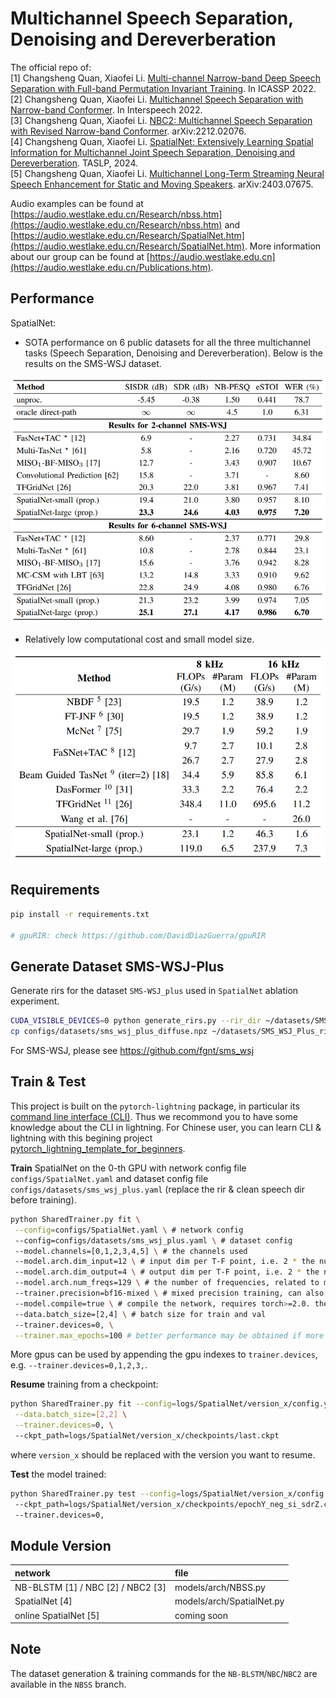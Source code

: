 # Multichannel Speech Separation, Denoising and Dereverberation

The official repo of:  
[1] Changsheng Quan, Xiaofei Li. [Multi-channel Narrow-band Deep Speech Separation with Full-band Permutation Invariant Training](https://arxiv.org/abs/2110.05966). In ICASSP 2022.  
[2] Changsheng Quan, Xiaofei Li. [Multichannel Speech Separation with Narrow-band Conformer](https://arxiv.org/abs/2204.04464). In Interspeech 2022.  
[3] Changsheng Quan, Xiaofei Li. [NBC2: Multichannel Speech Separation with Revised Narrow-band Conformer](https://arxiv.org/abs/2212.02076). arXiv:2212.02076.  
[4] Changsheng Quan, Xiaofei Li. [SpatialNet: Extensively Learning Spatial Information for Multichannel Joint Speech Separation, Denoising and Dereverberation](https://arxiv.org/abs/2307.16516). TASLP, 2024.  
[5] Changsheng Quan, Xiaofei Li. [Multichannel Long-Term Streaming Neural Speech Enhancement for Static and Moving Speakers](https://arxiv.org/abs/2403.07675). arXiv:2403.07675.

Audio examples can be found at [https://audio.westlake.edu.cn/Research/nbss.htm](https://audio.westlake.edu.cn/Research/nbss.htm) and [https://audio.westlake.edu.cn/Research/SpatialNet.htm](https://audio.westlake.edu.cn/Research/SpatialNet.htm).
More information about our group can be found at [https://audio.westlake.edu.cn](https://audio.westlake.edu.cn/Publications.htm).

## Performance
SpatialNet: 
- SOTA performance on 6 public datasets for all the three multichannel tasks (Speech Separation, Denoising and Dereverberation). Below is the results on the SMS-WSJ dataset.
<img src="images/results.png" width="550">

- Relatively low computational cost and small model size.
<img src="images/model_size_and_flops.png" width="550">

## Requirements

```bash
pip install -r requirements.txt

# gpuRIR: check https://github.com/DavidDiazGuerra/gpuRIR
```

## Generate Dataset SMS-WSJ-Plus

Generate rirs for the dataset `SMS-WSJ_plus` used in `SpatialNet` ablation experiment.

```bash
CUDA_VISIBLE_DEVICES=0 python generate_rirs.py --rir_dir ~/datasets/SMS_WSJ_Plus_rirs --save_to configs/datasets/sms_wsj_rir_cfg.npz
cp configs/datasets/sms_wsj_plus_diffuse.npz ~/datasets/SMS_WSJ_Plus_rirs/diffuse.npz # copy diffuse parameters
```

For SMS-WSJ, please see https://github.com/fgnt/sms_wsj

## Train & Test

This project is built on the `pytorch-lightning` package, in particular its [command line interface (CLI)](https://pytorch-lightning.readthedocs.io/en/latest/cli/lightning_cli_intermediate.html). Thus we recommond you to have some knowledge about the CLI in lightning. For Chinese user, you can learn CLI & lightning with this begining project [pytorch_lightning_template_for_beginners](https://github.com/Audio-WestlakeU/pytorch_lightning_template_for_beginners).

**Train** SpatialNet on the 0-th GPU with network config file `configs/SpatialNet.yaml` and dataset config file `configs/datasets/sms_wsj_plus.yaml` (replace the rir & clean speech dir before training).

```bash
python SharedTrainer.py fit \
 --config=configs/SpatialNet.yaml \ # network config
 --config=configs/datasets/sms_wsj_plus.yaml \ # dataset config
 --model.channels=[0,1,2,3,4,5] \ # the channels used
 --model.arch.dim_input=12 \ # input dim per T-F point, i.e. 2 * the number of channels
 --model.arch.dim_output=4 \ # output dim per T-F point, i.e. 2 * the number of sources
 --model.arch.num_freqs=129 \ # the number of frequencies, related to model.stft.n_fft
 --trainer.precision=bf16-mixed \ # mixed precision training, can also be 16-mixed or 32, where 32 can produce the best performance
 --model.compile=true \ # compile the network, requires torch>=2.0. the compiled model is trained much faster
 --data.batch_size=[2,4] \ # batch size for train and val
 --trainer.devices=0, \
 --trainer.max_epochs=100 # better performance may be obtained if more epochs are given
```

More gpus can be used by appending the gpu indexes to `trainer.devices`, e.g. `--trainer.devices=0,1,2,3,`.

**Resume** training from a checkpoint:

```bash
python SharedTrainer.py fit --config=logs/SpatialNet/version_x/config.yaml \
 --data.batch_size=[2,2] \
 --trainer.devices=0, \ 
 --ckpt_path=logs/SpatialNet/version_x/checkpoints/last.ckpt
```

where `version_x` should be replaced with the version you want to resume.

**Test** the model trained:

```bash
python SharedTrainer.py test --config=logs/SpatialNet/version_x/config.yaml \ 
 --ckpt_path=logs/SpatialNet/version_x/checkpoints/epochY_neg_si_sdrZ.ckpt \ 
 --trainer.devices=0,
```

## Module Version

| network | file |
|:---|:---|
| NB-BLSTM [1] / NBC [2] / NBC2 [3] | models/arch/NBSS.py |
| SpatialNet [4] |models/arch/SpatialNet.py|
| online SpatialNet [5] | coming soon |

## Note
The dataset generation & training commands for the `NB-BLSTM`/`NBC`/`NBC2` are available in the `NBSS` branch.
